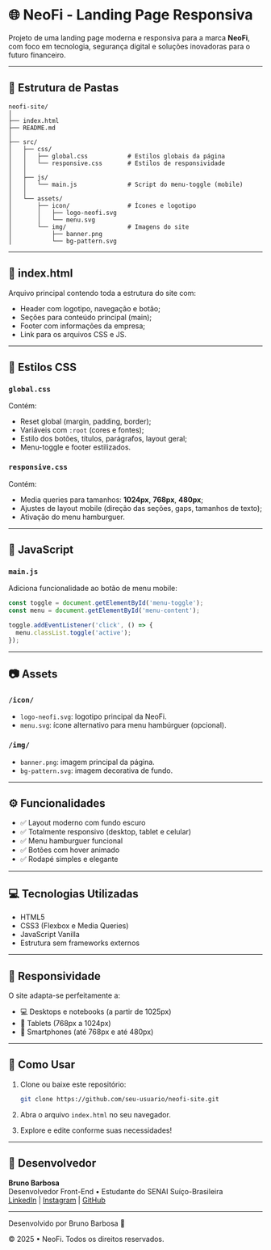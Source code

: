# 🌐 NeoFi - Landing Page Responsiva

Projeto de uma landing page moderna e responsiva para a marca **NeoFi**, com foco em tecnologia, segurança digital e soluções inovadoras para o futuro financeiro.

---

## 📁 Estrutura de Pastas

```
neofi-site/
│
├── index.html
├── README.md
│
├── src/
│   ├── css/
│   │   ├── global.css           # Estilos globais da página
│   │   └── responsive.css       # Estilos de responsividade
│   │
│   ├── js/
│   │   └── main.js              # Script do menu-toggle (mobile)
│   │
│   └── assets/
│       ├── icon/                # Ícones e logotipo
│       │   ├── logo-neofi.svg
│       │   └── menu.svg
│       └── img/                 # Imagens do site
│           ├── banner.png
│           └── bg-pattern.svg
```

---

## 📄 index.html

Arquivo principal contendo toda a estrutura do site com:

- Header com logotipo, navegação e botão;
- Seções para conteúdo principal (main);
- Footer com informações da empresa;
- Link para os arquivos CSS e JS.

---

## 🎨 Estilos CSS

### `global.css`
Contém:
- Reset global (margin, padding, border);
- Variáveis com `:root` (cores e fontes);
- Estilo dos botões, títulos, parágrafos, layout geral;
- Menu-toggle e footer estilizados.

### `responsive.css`
Contém:
- Media queries para tamanhos: **1024px**, **768px**, **480px**;
- Ajustes de layout mobile (direção das seções, gaps, tamanhos de texto);
- Ativação do menu hamburguer.

---

## 📜 JavaScript

### `main.js`

Adiciona funcionalidade ao botão de menu mobile:

```js
const toggle = document.getElementById('menu-toggle');
const menu = document.getElementById('menu-content');

toggle.addEventListener('click', () => {
  menu.classList.toggle('active');
});
```

---

## 📷 Assets

### `/icon/`
- `logo-neofi.svg`: logotipo principal da NeoFi.
- `menu.svg`: ícone alternativo para menu hambúrguer (opcional).

### `/img/`
- `banner.png`: imagem principal da página.
- `bg-pattern.svg`: imagem decorativa de fundo.

---

## ⚙️ Funcionalidades

- ✅ Layout moderno com fundo escuro
- ✅ Totalmente responsivo (desktop, tablet e celular)
- ✅ Menu hamburguer funcional
- ✅ Botões com hover animado
- ✅ Rodapé simples e elegante

---

## 💻 Tecnologias Utilizadas

- HTML5
- CSS3 (Flexbox e Media Queries)
- JavaScript Vanilla
- Estrutura sem frameworks externos

---

## 📱 Responsividade

O site adapta-se perfeitamente a:

- 💻 Desktops e notebooks (a partir de 1025px)
- 📱 Tablets (768px a 1024px)
- 📲 Smartphones (até 768px e até 480px)

---

## 🚀 Como Usar

1. Clone ou baixe este repositório:
   ```bash
   git clone https://github.com/seu-usuario/neofi-site.git
   ```

2. Abra o arquivo `index.html` no seu navegador.

3. Explore e edite conforme suas necessidades!

---

## 👤 Desenvolvedor

**Bruno Barbosa**  
Desenvolvedor Front-End • Estudante do SENAI Suíço-Brasileira  
[LinkedIn](https://www.linkedin.com/in/br-barbosa/) | [Instagram](https://www.instagram.com/bruuno_tech/) | [GitHub](https://github.com/Brunobarbosa-Tech)

---

Desenvolvido por Bruno Barbosa 🚀

© 2025 • NeoFi. Todos os direitos reservados.